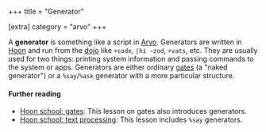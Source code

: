 +++
title = "Generator"

[extra]
category = "arvo"
+++

A **generator** is something like a script in [Arvo](/reference/glossary/arvo).
Generators are written in [Hoon](/reference/glossary/hoon) and run from the
[dojo](/reference/glossary/dojo) like `+code`, `|hi ~zod`, `+vats`, etc. They
are usually used for two things: printing system information and passing
commands to the system or apps. Generators are either ordinary
[gates](/reference/glossary/gate) (a "naked generator") or a `%say`/`%ask`
generator with a more particular structure.

#### Further reading

- [Hoon school: gates](/guides/core/hoon-school/D-gates): This lesson on gates
  also introduces generators.
- [Hoon school: text processing](/guides/core/hoon-school/J-stdlib-text#say-generators):
  This lesson includes `%say` generators.

